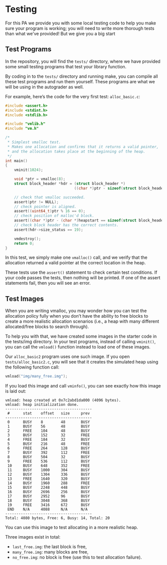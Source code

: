 # Testing


For this PA we provide you with some local testing code to help you make sure your program is working; you will need to write more thorough tests than what we've provided! But we give you a big start

## Test Programs

In the repository, you will find the `tests/` directory, where we have provided some small testing programs that test your library function.

By coding in to the `tests/` directory and running make, you can compile all these test programs and run them yourself. These programs are what we will be using in the autograder as well.

For example, here’s the code for the very first test: `alloc_basic.c`:

```c
#include <assert.h>
#include <stdint.h>
#include <stdlib.h>

#include "vmlib.h"
#include "vm.h"

/*
 * Simplest vmalloc test.
 * Makes one allocation and confirms that it returns a valid pointer,
 * and the allocation takes place at the beginning of the heap.
 */
int main()
{
    vminit(1024);

    void *ptr = vmalloc(8);
    struct block_header *hdr = (struct block_header *)
                               ((char *)ptr - sizeof(struct block_header));

    // check that vmalloc succeeded.
    assert(ptr != NULL);
    // check pointer is aligned.
    assert((uint64_t)ptr % 16 == 0);
    // check position of malloc'd block.
    assert((char *)ptr - (char *)heapstart == sizeof(struct block_header));
    // check block header has the correct contents.
    assert(hdr->size_status == 19);

    vmdestroy();
    return 0;
}
```

In this test, we simply make one `vmalloc()` call, and we verify that the allocation returned a valid pointer at the correct location in the heap.

These tests use the `assert()` statement to check certain test conditions. If your code passes the tests, then nothing will be printed. If one of the assert statements fail, then you will see an error.

## Test Images

When you are writing vmalloc, you may wonder how you can test the allocation policy fully when you don’t have the ability to free blocks to create a more realistic allocation scenarios (i.e., a heap with many different allocated/free blocks to search through).

To help you with that, we have created some images in the starter code in the tests/img directory. In your test programs, instead of calling `vminit()`, you can call the `vmload()` function instead to load one of these images.

Our `alloc_basic2` program uses one such image. If you open `tests/alloc_basic2.c`, you will see that it creates the simulated heap using the following function call:

```c
vmload("img/many_free.img");
```

If you load this image and call `vminfo()`, you can see exactly how this image is laid out:

```
vmload: heap created at 0x7c2abd1da000 (4096 bytes).
vmload: heap initialization done.
---------------------------------------
 #      stat    offset   size     prev   
---------------------------------------
 0      BUSY    8        48       BUSY   
 1      BUSY    56       48       BUSY   
 2      FREE    104      48       BUSY   
 3      BUSY    152      32       FREE   
 4      FREE    184      32       BUSY   
 5      BUSY    216      48       FREE   
 6      FREE    264      128      BUSY   
 7      BUSY    392      112      FREE   
 8      BUSY    504      32       BUSY   
 9      FREE    536      112      BUSY   
 10     BUSY    648      352      FREE   
 11     BUSY    1000     304      BUSY   
 12     BUSY    1304     336      BUSY   
 13     FREE    1640     320      BUSY   
 14     BUSY    1960     288      FREE   
 15     BUSY    2248     448      BUSY   
 16     BUSY    2696     256      BUSY   
 17     BUSY    2952     96       BUSY   
 18     BUSY    3048     368      BUSY   
 19     FREE    3416     672      BUSY   
 END    N/A     4088     N/A      N/A    
---------------------------------------
Total: 4080 bytes, Free: 6, Busy: 14, Total: 20
```

You can use this image to test allocating in a more realistic heap.

Three images exist in total:

- `last_free.img`: the last block is free,
- `many_free.img`: many blocks are free,
- `no_free.img`: no block is free (use this to test allocation failure).
